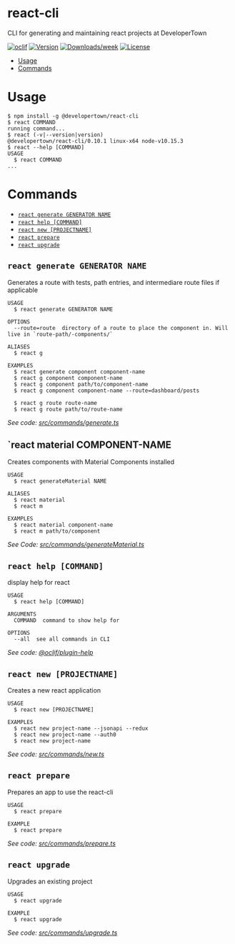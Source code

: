 react-cli
=========

CLI for generating and maintaining react projects at DeveloperTown

[![oclif](https://img.shields.io/badge/cli-oclif-brightgreen.svg)](https://oclif.io)
[![Version](https://img.shields.io/npm/v/react-cli.svg)](https://npmjs.org/package/react-cli)
[![Downloads/week](https://img.shields.io/npm/dw/react-cli.svg)](https://npmjs.org/package/react-cli)
[![License](https://img.shields.io/npm/l/react-cli.svg)](https://github.com/developertown/react-cli/blob/master/package.json)

<!-- toc -->
* [Usage](#usage)
* [Commands](#commands)
<!-- tocstop -->
# Usage
<!-- usage -->
```sh-session
$ npm install -g @developertown/react-cli
$ react COMMAND
running command...
$ react (-v|--version|version)
@developertown/react-cli/0.10.1 linux-x64 node-v10.15.3
$ react --help [COMMAND]
USAGE
  $ react COMMAND
...
```
<!-- usagestop -->
# Commands
<!-- commands -->
* [`react generate GENERATOR NAME`](#react-generate-generator-name)
* [`react help [COMMAND]`](#react-help-command)
* [`react new [PROJECTNAME]`](#react-new-projectname)
* [`react prepare`](#react-prepare)
* [`react upgrade`](#react-upgrade)

## `react generate GENERATOR NAME`

Generates a route with tests, path entries, and intermediare route files if applicable

```
USAGE
  $ react generate GENERATOR NAME

OPTIONS
  --route=route  directory of a route to place the component in. Will live in `route-path/-components/`

ALIASES
  $ react g

EXAMPLES
  $ react generate component component-name
  $ react g component component-name
  $ react g component path/to/component-name
  $ react g component component-name --route=dashboard/posts

  $ react g route route-name
  $ react g route path/to/route-name
```

_See code: [src/commands/generate.ts](https://github.com/developertown/react-cli/blob/v0.10.1/src/commands/generate.ts)_

## `react material COMPONENT-NAME

Creates components with Material Components installed

```
USAGE
  $ react generateMaterial NAME

ALIASES
  $ react material
  $ react m

EXAMPLES
  $ react material component-name
  $ react m path/to/component
```
_See Code: [src/commands/generateMaterial.ts](https://github.com/developertown/react-cli/blob/v0.10.1/src/commands/generateMaterial.ts)_
## `react help [COMMAND]`

display help for react

```
USAGE
  $ react help [COMMAND]

ARGUMENTS
  COMMAND  command to show help for

OPTIONS
  --all  see all commands in CLI
```

_See code: [@oclif/plugin-help](https://github.com/oclif/plugin-help/blob/v2.1.6/src/commands/help.ts)_

## `react new [PROJECTNAME]`

Creates a new react application

```
USAGE
  $ react new [PROJECTNAME]

EXAMPLES
  $ react new project-name --jsonapi --redux
  $ react new project-name --auth0
  $ react new project-name
```

_See code: [src/commands/new.ts](https://github.com/developertown/react-cli/blob/v0.10.1/src/commands/new.ts)_

## `react prepare`

Prepares an app to use the react-cli

```
USAGE
  $ react prepare

EXAMPLE
  $ react prepare
```

_See code: [src/commands/prepare.ts](https://github.com/developertown/react-cli/blob/v0.10.1/src/commands/prepare.ts)_

## `react upgrade`

Upgrades an existing project

```
USAGE
  $ react upgrade

EXAMPLE
  $ react upgrade
```

_See code: [src/commands/upgrade.ts](https://github.com/developertown/react-cli/blob/v0.10.1/src/commands/upgrade.ts)_
<!-- commandsstop -->
